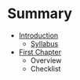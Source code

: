 # Summary

* [Introduction](README.md)
   * [Syllabus](syllabus.md)
* [First Chapter](chapter1.md)
   * Overview
   * Checklist


